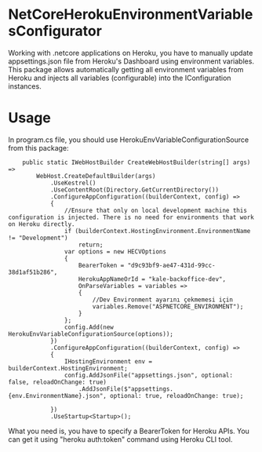 # NetCoreHerokuEnvironmentVariablesConfigurator
Working with .netcore applications on Heroku, you have to manually update appsettings.json file from Heroku's Dashboard using environment variables. This package allows automatically getting all environment variables from Heroku and injects all variables (configurable) into the IConfiguration instances.

# Usage

In program.cs file, you should use HerokuEnvVariableConfigurationSource from this package:

        public static IWebHostBuilder CreateWebHostBuilder(string[] args) =>
            WebHost.CreateDefaultBuilder(args)
                .UseKestrel()
                .UseContentRoot(Directory.GetCurrentDirectory())
                .ConfigureAppConfiguration((builderContext, config) =>
                {
                    //Ensure that only on local development machine this configuration is injected. There is no need for environments that work on Heroku directly.
                    if (builderContext.HostingEnvironment.EnvironmentName != "Development")
                        return;
                    var options = new HECVOptions
                    {
                        BearerToken = "d9c93bf9-ae47-431d-99cc-38d1af51b286",
                        HerokuAppNameOrId = "kale-backoffice-dev",
                        OnParseVariables = variables =>
                        {
                            //Dev Environment ayarını çekmemesi için
                            variables.Remove("ASPNETCORE_ENVIRONMENT");
                        }
                    };
                    config.Add(new HerokuEnvVariableConfigurationSource(options));
                })
                .ConfigureAppConfiguration((builderContext, config) =>
                {
                    IHostingEnvironment env = builderContext.HostingEnvironment;
                    config.AddJsonFile("appsettings.json", optional: false, reloadOnChange: true)
                        .AddJsonFile($"appsettings.{env.EnvironmentName}.json", optional: true, reloadOnChange: true);

                })
                .UseStartup<Startup>();

What you need is, you have to specify a BearerToken for Heroku APIs. You can get it using "heroku auth:token" command using Heroku CLI tool. 
